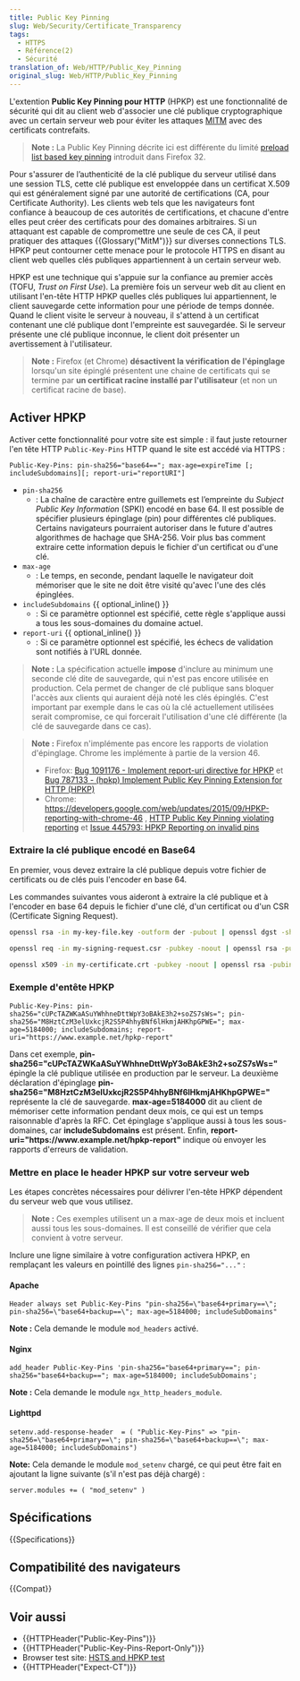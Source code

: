 ```yaml
---
title: Public Key Pinning
slug: Web/Security/Certificate_Transparency
tags:
  - HTTPS
  - Référence(2)
  - Sécurité
translation_of: Web/HTTP/Public_Key_Pinning
original_slug: Web/HTTP/Public_Key_Pinning
---
```


L'extention **Public Key Pinning pour HTTP** (HPKP) est une fonctionnalité de sécurité qui dit au client web d'associer une clé publique cryptographique avec un certain serveur web pour éviter les attaques [MITM](https://fr.wikipedia.org/wiki/Attaque_de_l%27homme_du_milieu) avec des certificats contrefaits.

> **Note :** La Public Key Pinning décrite ici est différente du limité [preload list based key pinning](http://monica-at-mozilla.blogspot.de/2014/08/firefox-32-supports-public-key-pinning.html) introduit dans Firefox 32.

Pour s'assurer de l’authenticité de la clé publique du serveur utilisé dans une session TLS, cette clé publique est enveloppée dans un certificat X.509 qui est généralement signé par une autorité de certifications (CA, pour Certificate Authority). Les clients web tels que les navigateurs font confiance à beaucoup de ces autorités de certifications, et chacune d'entre elles peut créer des certificats pour des domaines arbitraires. Si un attaquant est capable de compromettre une seule de ces CA, il peut pratiquer des attaques {{Glossary("MitM")}} sur diverses connections TLS. HPKP peut contourner cette menace pour le protocole HTTPS en disant au client web quelles clés publiques appartiennent à un certain serveur web.

HPKP est une technique qui s'appuie sur la confiance au premier accès (TOFU, _Trust on First Use_). La première fois un serveur web dit au client en utilisant l'en-tête HTTP HPKP quelles clés publiques lui appartiennent, le client sauvegarde cette information pour une période de temps donnée. Quand le client visite le serveur à nouveau, il s'attend à un certificat contenant une clé publique dont l'empreinte est sauvegardée. Si le serveur présente une clé publique inconnue, le client doit présenter un avertissement à l'utilisateur.

> **Note :** Firefox (et Chrome) **désactivent la vérification de l'épinglage** lorsqu'un site épinglé présentent une chaine de certificats qui se termine par **un certificat racine installé par l'utilisateur** (et non un certificat racine de base).

## Activer HPKP

Activer cette fonctionnalité pour votre site est simple : il faut juste retourner l'en tête HTTP `Public-Key-Pins` HTTP quand le site est accédé via HTTPS :

```
Public-Key-Pins: pin-sha256="base64=="; max-age=expireTime [; includeSubdomains][; report-uri="reportURI"]
```

- `pin-sha256`
  - : La chaîne de caractère entre guillemets est l’empreinte du _Subject Public Key Information_ (SPKI) encodé en base 64. Il est possible de spécifier plusieurs épinglage (pin) pour différentes clé publiques. Certains navigateurs pourraient autoriser dans le future d'autres algorithmes de hachage que SHA-256. Voir plus bas comment extraire cette information depuis le fichier d'un certificat ou d'une clé.
- `max-age`
  - : Le temps, en seconde, pendant laquelle le navigateur doit mémoriser que le site ne doit être visité qu'avec l'une des clés épinglées.
- `includeSubdomains` {{ optional_inline() }}
  - : Si ce paramètre optionnel est spécifié, cette règle s'applique aussi a tous les sous-domaines du domaine actuel.
- `report-uri` {{ optional_inline() }}
  - : Si ce paramètre optionnel est spécifié, les échecs de validation sont notifiés à l'URL donnée.

> **Note :** La spécification actuelle **impose** d'inclure au minimum une seconde clé dite de sauvegarde, qui n'est pas encore utilisée en production. Cela permet de changer de clé publique sans bloquer l'accès aux clients qui auraient déjà noté les clés épinglés. C'est important par exemple dans le cas où la clé actuellement utilisées serait compromise, ce qui forcerait l'utilisation d'une clé différente (la clé de sauvegarde dans ce cas).

> **Note :** Firefox n'implémente pas encore les rapports de violation d'épinglage. Chrome les implémente à partie de la version 46.
>
> - Firefox: [Bug 1091176 - Implement report-uri directive for HPKP](https://bugzilla.mozilla.org/show_bug.cgi?id=1091176) et [Bug 787133 - (hpkp) Implement Public Key Pinning Extension for HTTP (HPKP)](https://bugzilla.mozilla.org/show_bug.cgi?id=787133)
> - Chrome: <https://developers.google.com/web/updates/2015/09/HPKP-reporting-with-chrome-46> , [HTTP Public Key Pinning violating reporting](https://www.chromestatus.com/feature/4669935557017600) et [Issue 445793: HPKP Reporting on invalid pins](https://code.google.com/p/chromium/issues/detail?id=445793)

### Extraire la clé publique encodé en Base64

En premier, vous devez extraire la clé publique depuis votre fichier de certificats ou de clés puis l'encoder en base 64.

Les commandes suivantes vous aideront à extraire la clé publique et à l'encoder en base 64 depuis le fichier d'une clé, d'un certificat ou d'un CSR (Certificate Signing Request).

```bash
openssl rsa -in my-key-file.key -outform der -pubout | openssl dgst -sha256 -binary | openssl enc -base64
```

```bash
openssl req -in my-signing-request.csr -pubkey -noout | openssl rsa -pubin -outform der | openssl dgst -sha256 -binary | openssl enc -base64
```

```bash
openssl x509 -in my-certificate.crt -pubkey -noout | openssl rsa -pubin -outform der | openssl dgst -sha256 -binary | openssl enc -base64
```

### Exemple d'entête HPKP

```
Public-Key-Pins: pin-sha256="cUPcTAZWKaASuYWhhneDttWpY3oBAkE3h2+soZS7sWs="; pin-sha256="M8HztCzM3elUxkcjR2S5P4hhyBNf6lHkmjAHKhpGPWE="; max-age=5184000; includeSubdomains; report-uri="https://www.example.net/hpkp-report"
```

Dans cet exemple, **pin-sha256="cUPcTAZWKaASuYWhhneDttWpY3oBAkE3h2+soZS7sWs="** épingle la clé publique utilisée en production par le serveur. La deuxième déclaration d'épinglage **pin-sha256="M8HztCzM3elUxkcjR2S5P4hhyBNf6lHkmjAHKhpGPWE="** représente la clé de sauvegarde. **max-age=5184000** dit au client de mémoriser cette information pendant deux mois, ce qui est un temps raisonnable d'après la RFC. Cet épinglage s'applique aussi à tous les sous-domaines, car **includeSubdomains** est présent. Enfin, **report-uri="https\://www\.example.net/hpkp-report"** indique où envoyer les rapports d'erreurs de validation.

### Mettre en place le header HPKP sur votre serveur web

Les étapes concrètes nécessaires pour délivrer l'en-tête HPKP dépendent du serveur web que vous utilisez.

> **Note :** Ces exemples utilisent un a max-age de deux mois et incluent aussi tous les sous-domaines. Il est conseillé de vérifier que cela convient à votre serveur.

Inclure une ligne similaire à votre configuration activera HPKP, en remplaçant les valeurs en pointillé des lignes `pin-sha256="..."`&nbsp;:

#### Apache

```
Header always set Public-Key-Pins "pin-sha256=\"base64+primary==\"; pin-sha256=\"base64+backup==\"; max-age=5184000; includeSubDomains"
```

**Note :** Cela demande le module `mod_headers` activé.

#### Nginx

```
add_header Public-Key-Pins 'pin-sha256="base64+primary=="; pin-sha256="base64+backup=="; max-age=5184000; includeSubDomains';
```

**Note :** Cela demande le module `ngx_http_headers_module`.

#### Lighttpd

```
setenv.add-response-header  = ( "Public-Key-Pins" => "pin-sha256=\"base64+primary==\"; pin-sha256=\"base64+backup==\"; max-age=5184000; includeSubDomains")
```

**Note:** Cela demande le module `mod_setenv` chargé, ce qui peut être fait en ajoutant la ligne suivante (s'il n'est pas déjà chargé) :

```
server.modules += ( "mod_setenv" )
```

## Spécifications

{{Specifications}}

## Compatibilité des navigateurs

{{Compat}}

## Voir aussi

- {{HTTPHeader("Public-Key-Pins")}}
- {{HTTPHeader("Public-Key-Pins-Report-Only")}}
- Browser test site: [HSTS and HPKP test](https://projects.dm.id.lv/Public-Key-Pins_test)
- {{HTTPHeader("Expect-CT")}}
